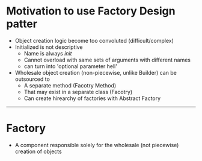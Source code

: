 # Motivation to use Factory Design patter

- Object creation logic become too convoluted (difficult/complex)
- Initialized is not descriptive
  - Name is always _init_
  - Cannot overload with same sets of arguments with different names
  - can turn into 'optional parameter hell'
- Wholesale object creation (non-piecewise, unlike Builder) can be outsourced to
  - A separate method (Facotry Method)
  - That may exist in a separate class (Facotry)
  - Can create hirearchy of factories with Abstract Factory

---

# Factory

- A component responsible solely for the wholesale (not piecewise) creation of objects
